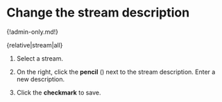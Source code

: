 # Change the stream description

{!admin-only.md!}

{relative|stream|all}

1. Select a stream.

1. On the right, click the **pencil** (<i class="fa fa-pencil"></i>)
   next to the stream description. Enter a new description.

1. Click the **checkmark** to save.
